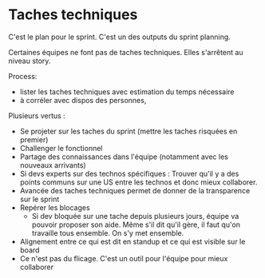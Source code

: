# Taches techniques

C'est le plan pour le sprint. C'est un des outputs du sprint planning.

Certaines équipes ne font pas de taches techniques. Elles s'arrêtent au niveau story.

Process:

- lister les taches techniques avec estimation du temps nécessaire
- à corréler avec dispos des personnes,

Plusieurs vertus : 

- Se projeter sur les taches du sprint (mettre les taches risquées en premier)
- Challenger le fonctionnel
- Partage des connaissances dans l'équipe (notamment avec les nouveaux arrivants)
- Si devs experts sur des technos spécifiques : Trouver qu'il y a des points communs sur une US entre les technos et donc mieux collaborer.
- Avancée des taches techniques permet de donner de la transparence sur le sprint
- Repérer les blocages
    - Si dev bloquée sur une tache depuis plusieurs jours, équipe va pouvoir proposer son aide. Même s'il dit qu'il gère, il faut qu'on travaille tous ensemble. On s'y met ensemble.
- Alignement entre ce qui est dit en standup et ce qui est visible sur le board
- Ce n'est pas du flicage. C'est un outil pour l'équipe pour mieux collaborer